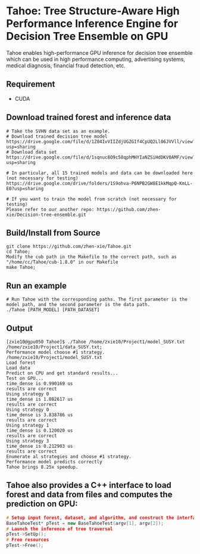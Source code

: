 # Tahoe: Tree Structure-Aware High Performance Inference Engine for Decision Tree Ensemble on GPU
Tahoe enables high-performance GPU inference for decision tree ensemble which can be used in high performance computing, advertising systems, medical diagnosis, financial fraud detection, etc.

## Requirement
- CUDA

## Download trained forest and inference data
```
# Take the SVHN data set as an example.
# Download trained decision tree model
https://drive.google.com/file/d/1Z04IvVIIZdjUGZGIf4CpUQ2Ll06JVVll/view?usp=sharing
# Download data set
https://drive.google.com/file/d/1sqnuc8O9c58qphMHYIaNZSiHdDKV0AMF/view?usp=sharing

# In particular, all 15 trained models and data can be downloaded here (not necessary for testing)
https://drive.google.com/drive/folders/1S9ohva-P6NPB2GW8E1kkMqpQ-KmLL-E0?usp=sharing

# If you want to train the model from scratch (not necessary for testing)
Please refer to our another repo: https://github.com/zhen-xie/Decision-tree-ensemble.git
```

## Build/Install from Source
```
git clone https://github.com/zhen-xie/Tahoe.git
cd Tahoe;
Modify the cub path in the Makefile to the correct path, such as "/home/cc/Tahoe/cub-1.8.0" in our Makefile
make Tahoe;
```

## Run an example
```
# Run Tahoe with the corresponding paths. The first parameter is the model path, and the second parameter is the data path.
./Tahoe [PATH_MODEL] [PATH_DATASET]
```

## Output
```
[zxie10@gpu050 Tahoe]$ ./Tahoe /home/zxie10/Project1/model_SUSY.txt /home/zxie10/Project1/data_SUSY.txt;
Performance model choose #1 strategy.
/home/zxie10/Project1/model_SUSY.txt
Load forest
Load data
Predict on CPU and get standard results...
Test on GPU...
time_dense is 0.990169 us
results are correct
Using strategy 0
time_dense is 1.082617 us
results are correct
Using strategy 0
time_dense is 3.838786 us
results are correct
Using strategy 1
time_dense is 0.120020 us
results are correct
Using strategy 3
time_dense is 0.212903 us
results are correct
Enumerate al strategies and choose #1 strategy.
Performance model predicts correctly
Tahoe brings 8.25x speedup.
```

## Tahoe also provides a C++ interface to load forest and data from files and computes the prediction on GPU:
```C++
# Setup input forest, dataset, and algorithm, and construct the interface of Tahoe framework
BaseTahoeTest* pTest = new BaseTahoeTest(argv[1], argv[2]);
# Launch the inference of tree traversal
pTest->SetUp();
# Free resources
pTest->Free();
```

